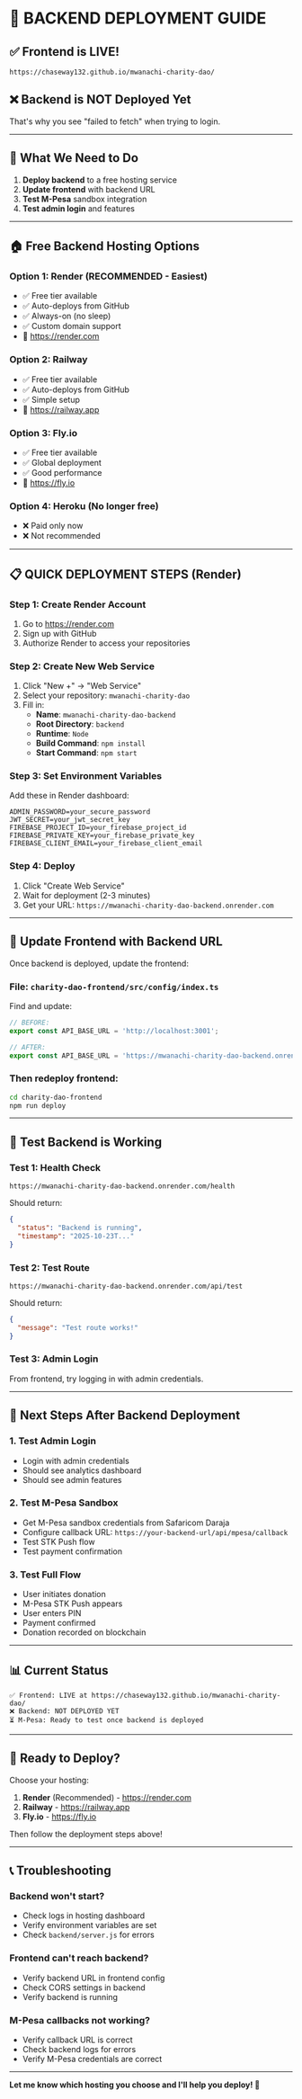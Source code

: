 # 🚀 BACKEND DEPLOYMENT GUIDE

## ✅ Frontend is LIVE!
```
https://chaseway132.github.io/mwanachi-charity-dao/
```

## ❌ Backend is NOT Deployed Yet
That's why you see "failed to fetch" when trying to login.

---

## 🎯 What We Need to Do

1. **Deploy backend** to a free hosting service
2. **Update frontend** with backend URL
3. **Test M-Pesa** sandbox integration
4. **Test admin login** and features

---

## 🏠 Free Backend Hosting Options

### Option 1: **Render** (RECOMMENDED - Easiest)
- ✅ Free tier available
- ✅ Auto-deploys from GitHub
- ✅ Always-on (no sleep)
- ✅ Custom domain support
- 🔗 https://render.com

### Option 2: **Railway**
- ✅ Free tier available
- ✅ Auto-deploys from GitHub
- ✅ Simple setup
- 🔗 https://railway.app

### Option 3: **Fly.io**
- ✅ Free tier available
- ✅ Global deployment
- ✅ Good performance
- 🔗 https://fly.io

### Option 4: **Heroku** (No longer free)
- ❌ Paid only now
- ❌ Not recommended

---

## 📋 QUICK DEPLOYMENT STEPS (Render)

### Step 1: Create Render Account
1. Go to https://render.com
2. Sign up with GitHub
3. Authorize Render to access your repositories

### Step 2: Create New Web Service
1. Click "New +" → "Web Service"
2. Select your repository: `mwanachi-charity-dao`
3. Fill in:
   - **Name**: `mwanachi-charity-dao-backend`
   - **Root Directory**: `backend`
   - **Runtime**: `Node`
   - **Build Command**: `npm install`
   - **Start Command**: `npm start`

### Step 3: Set Environment Variables
Add these in Render dashboard:
```
ADMIN_PASSWORD=your_secure_password
JWT_SECRET=your_jwt_secret_key
FIREBASE_PROJECT_ID=your_firebase_project_id
FIREBASE_PRIVATE_KEY=your_firebase_private_key
FIREBASE_CLIENT_EMAIL=your_firebase_client_email
```

### Step 4: Deploy
1. Click "Create Web Service"
2. Wait for deployment (2-3 minutes)
3. Get your URL: `https://mwanachi-charity-dao-backend.onrender.com`

---

## 🔧 Update Frontend with Backend URL

Once backend is deployed, update the frontend:

### File: `charity-dao-frontend/src/config/index.ts`

Find and update:
```typescript
// BEFORE:
export const API_BASE_URL = 'http://localhost:3001';

// AFTER:
export const API_BASE_URL = 'https://mwanachi-charity-dao-backend.onrender.com';
```

### Then redeploy frontend:
```bash
cd charity-dao-frontend
npm run deploy
```

---

## 🧪 Test Backend is Working

### Test 1: Health Check
```
https://mwanachi-charity-dao-backend.onrender.com/health
```
Should return:
```json
{
  "status": "Backend is running",
  "timestamp": "2025-10-23T..."
}
```

### Test 2: Test Route
```
https://mwanachi-charity-dao-backend.onrender.com/api/test
```
Should return:
```json
{
  "message": "Test route works!"
}
```

### Test 3: Admin Login
From frontend, try logging in with admin credentials.

---

## 🎯 Next Steps After Backend Deployment

### 1. **Test Admin Login**
   - Login with admin credentials
   - Should see analytics dashboard
   - Should see admin features

### 2. **Test M-Pesa Sandbox**
   - Get M-Pesa sandbox credentials from Safaricom Daraja
   - Configure callback URL: `https://your-backend-url/api/mpesa/callback`
   - Test STK Push flow
   - Test payment confirmation

### 3. **Test Full Flow**
   - User initiates donation
   - M-Pesa STK Push appears
   - User enters PIN
   - Payment confirmed
   - Donation recorded on blockchain

---

## 📊 Current Status

```
✅ Frontend: LIVE at https://chaseway132.github.io/mwanachi-charity-dao/
❌ Backend: NOT DEPLOYED YET
⏳ M-Pesa: Ready to test once backend is deployed
```

---

## 🚀 Ready to Deploy?

Choose your hosting:
1. **Render** (Recommended) - https://render.com
2. **Railway** - https://railway.app
3. **Fly.io** - https://fly.io

Then follow the deployment steps above!

---

## 📞 Troubleshooting

### Backend won't start?
- Check logs in hosting dashboard
- Verify environment variables are set
- Check `backend/server.js` for errors

### Frontend can't reach backend?
- Verify backend URL in frontend config
- Check CORS settings in backend
- Verify backend is running

### M-Pesa callbacks not working?
- Verify callback URL is correct
- Check backend logs for errors
- Verify M-Pesa credentials are correct

---

**Let me know which hosting you choose and I'll help you deploy! 🚀**

